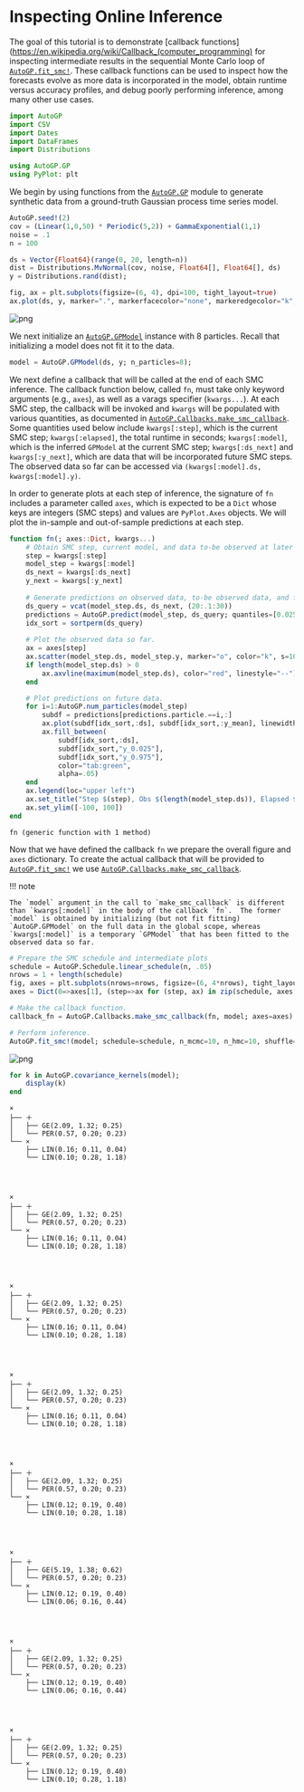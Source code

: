 # Inspecting Online Inference

The goal of this tutorial is to demonstrate [callback functions](https://en.wikipedia.org/wiki/Callback_(computer_programming) for inspecting intermediate results in the sequential Monte Carlo loop of [`AutoGP.fit_smc!`](@ref). These callback functions can be used to inspect how the forecasts evolve as more data is incorporated in the model, obtain runtime versus accuracy profiles, and debug poorly performing inference, among many other use cases.


```julia
import AutoGP
import CSV
import Dates
import DataFrames
import Distributions

using AutoGP.GP
using PyPlot: plt
```

We begin by using functions from the [`AutoGP.GP`](@ref) module to generate synthetic data from a ground-truth Gaussian process time series model.


```julia
AutoGP.seed!(2)
cov = (Linear(1,0,50) * Periodic(5,2)) + GammaExponential(1,1)
noise = .1
n = 100

ds = Vector{Float64}(range(0, 20, length=n))
dist = Distributions.MvNormal(cov, noise, Float64[], Float64[], ds)
y = Distributions.rand(dist);

fig, ax = plt.subplots(figsize=(6, 4), dpi=100, tight_layout=true)
ax.plot(ds, y, marker=".", markerfacecolor="none", markeredgecolor="k", color="black");
```


    
![png](callbacks_files/callbacks_4_0.png)
    


We next initialize an [`AutoGP.GPModel`](@ref) instance with 8 particles. Recall that initializing a model does not fit it to the data.


```julia
model = AutoGP.GPModel(ds, y; n_particles=8);
```

We next define a callback that will be called at the end of each SMC inference. The callback function below, called `fn`, must take only keyword arguments (e.g., `axes`), as well as a varags specifier (`kwargs...`).  At each SMC step, the callback will be invoked and `kwargs` will be populated with various quantities, as documented in [`AutoGP.Callbacks.make_smc_callback`](@ref).  Some quantities used below include `kwargs[:step]`, which is the current SMC step; `kwargs[:elapsed]`, the total runtime in seconds; `kwargs[:model]`, which is the inferred `GPModel` at the current SMC step; `kwargs[:ds_next]` and `kwargs[:y_next]`, which are data that will be incorporated future SMC steps.  The observed data so far can be accessed via `(kwargs[:model].ds, kwargs[:model].y)`.

In order to generate plots at each step of inference, the signature of `fn` includes a parameter called `axes`, which is expected to be a `Dict` whose keys are integers (SMC steps) and values are `PyPlot.Axes` objects.  We will plot the in-sample and out-of-sample predictions at each step.


```julia
function fn(; axes::Dict, kwargs...)
    # Obtain SMC step, current model, and data to-be observed at later SMC steps
    step = kwargs[:step]
    model_step = kwargs[:model]
    ds_next = kwargs[:ds_next]
    y_next = kwargs[:y_next]
    
    # Generate predictions on observed data, to-be observed data, and future data.
    ds_query = vcat(model_step.ds, ds_next, (20:.1:30))
    predictions = AutoGP.predict(model_step, ds_query; quantiles=[0.025, 0.975])
    idx_sort = sortperm(ds_query)
    
    # Plot the observed data so far.
    ax = axes[step]
    ax.scatter(model_step.ds, model_step.y, marker="o", color="k", s=10, label="Observed Data")    
    if length(model_step.ds) > 0
        ax.axvline(maximum(model_step.ds), color="red", linestyle="--")
    end

    # Plot predictions on future data.
    for i=1:AutoGP.num_particles(model_step)
        subdf = predictions[predictions.particle.==i,:]
        ax.plot(subdf[idx_sort,:ds], subdf[idx_sort,:y_mean], linewidth=.5, color="k")
        ax.fill_between(
            subdf[idx_sort,:ds],
            subdf[idx_sort,"y_0.025"],
            subdf[idx_sort,"y_0.975"],
            color="tab:green",
            alpha=.05)
    end
    ax.legend(loc="upper left")
    ax.set_title("Step $(step), Obs $(length(model_step.ds)), Elapsed $(kwargs[:elapsed])")
    ax.set_ylim([-100, 100])
end
```




    fn (generic function with 1 method)



Now that we have defined the callback `fn` we prepare the overall figure and `axes` dictionary.  To create the actual callback that will be provided to [`AutoGP.fit_smc!`](@ref) we use [`AutoGP.Callbacks.make_smc_callback`](@ref).

!!! note

    The `model` argument in the call to `make_smc_callback` is different than `kwargs[:model]` in the body of the callback `fn`.  The former `model` is obtained by initializing (but not fit fitting) `AutoGP.GPModel` on the full data in the global scope, whereas `kwargs[:model]` is a temporary `GPModel` that has been fitted to the observed data so far.


```julia
# Prepare the SMC schedule and intermediate plots
schedule = AutoGP.Schedule.linear_schedule(n, .05)
nrows = 1 + length(schedule)
fig, axes = plt.subplots(nrows=nrows, figsize=(6, 4*nrows), tight_layout=true, dpi=100)
axes = Dict(0=>axes[1], (step=>ax for (step, ax) in zip(schedule, axes[2:end]))...)

# Make the callback function.
callback_fn = AutoGP.Callbacks.make_smc_callback(fn, model; axes=axes)

# Perform inference.
AutoGP.fit_smc!(model; schedule=schedule, n_mcmc=10, n_hmc=10, shuffle=false, callback_fn=callback_fn);
```


    
![png](callbacks_files/callbacks_10_0.png)
    



```julia
for k in AutoGP.covariance_kernels(model);
    display(k)
end
```


    ×
    ├── ＋
    │   ├── GE(2.09, 1.32; 0.25)
    │   └── PER(0.57, 0.20; 0.23)
    └── ×
        ├── LIN(0.16; 0.11, 0.04)
        └── LIN(0.10; 0.28, 1.18)




    ×
    ├── ＋
    │   ├── GE(2.09, 1.32; 0.25)
    │   └── PER(0.57, 0.20; 0.23)
    └── ×
        ├── LIN(0.16; 0.11, 0.04)
        └── LIN(0.10; 0.28, 1.18)




    ×
    ├── ＋
    │   ├── GE(2.09, 1.32; 0.25)
    │   └── PER(0.57, 0.20; 0.23)
    └── ×
        ├── LIN(0.16; 0.11, 0.04)
        └── LIN(0.10; 0.28, 1.18)




    ×
    ├── ＋
    │   ├── GE(2.09, 1.32; 0.25)
    │   └── PER(0.57, 0.20; 0.23)
    └── ×
        ├── LIN(0.16; 0.11, 0.04)
        └── LIN(0.10; 0.28, 1.18)




    ×
    ├── ＋
    │   ├── GE(2.09, 1.32; 0.25)
    │   └── PER(0.57, 0.20; 0.23)
    └── ×
        ├── LIN(0.12; 0.19, 0.40)
        └── LIN(0.10; 0.28, 1.18)




    ×
    ├── ＋
    │   ├── GE(5.19, 1.38; 0.62)
    │   └── PER(0.57, 0.20; 0.23)
    └── ×
        ├── LIN(0.12; 0.19, 0.40)
        └── LIN(0.06; 0.16, 0.44)




    ×
    ├── ＋
    │   ├── GE(2.09, 1.32; 0.25)
    │   └── PER(0.57, 0.20; 0.23)
    └── ×
        ├── LIN(0.12; 0.19, 0.40)
        └── LIN(0.06; 0.16, 0.44)




    ×
    ├── ＋
    │   ├── GE(2.09, 1.32; 0.25)
    │   └── PER(0.57, 0.20; 0.23)
    └── ×
        ├── LIN(0.12; 0.19, 0.40)
        └── LIN(0.10; 0.28, 1.18)


